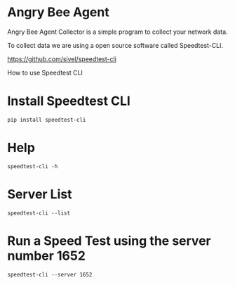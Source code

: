 # Angry Bee Agent
Angry Bee Agent Collector is a simple program to collect your network data.

To collect data we are using a open source software called Speedtest-CLI. 

https://github.com/sivel/speedtest-cli 

How to use Speedtest CLI

# Install Speedtest CLI
```
pip install speedtest-cli
```

# Help
```
speedtest-cli -h
```

# Server List
```
speedtest-cli --list
```

# Run a Speed Test using the server number 1652
```
speedtest-cli --server 1652
```


# 
